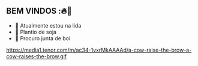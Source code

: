 ## BEM VINDOS :🔥💯


- 🐂 Atualmente estou na lida
- 🌱 Plantio de soja
- 🤔 Procuro junta de boi

  
https://media1.tenor.com/m/ac34-1vxrMkAAAAd/a-cow-raise-the-brow-a-cow-raises-the-brow.gif
